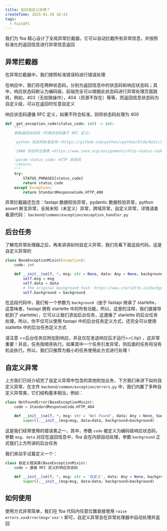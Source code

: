 ```yaml
---
title: 如何自定义异常？
createTime: 2025-01-26 16:43
tags:
  - FastAPI
---
```


我们为 fba 精心设计了全局异常拦截器，它可以自动拦截所有异常信息，并按照标准化的返回信息进行异常信息返回

## 异常拦截器

在异常拦截器中，我们按照标准错误码进行错误处理

在响应中，我们存在两种状态码，分别为返回信息中的状态码和响应状态码；其中，响应状态码默认为编码级，前端完全可以根据此状态码进行异常处理页面跳转，例如，403（无权限操作），404（资源不存在）等等，而返回信息状态码为自定义级，可以在返回时任意自定义

响应状态码遵循 RFC 定义，如果不符合标准，则将状态码处理为 400

```python
def _get_exception_code(status_code: int) -> int:
    """
    获取返回状态码（可用状态码基于 RFC 定义）

    `python 状态码标准支持 <https://github.com/python/cpython/blob/6e3cc72afeaee2532b4327776501eb8234ac787b/Lib/http/__init__.py#L7>`__

    `IANA 状态码注册表 <https://www.iana.org/assignments/http-status-codes/http-status-codes.xhtml>`__

    :param status_code: HTTP 状态码
    :return:
    """
    try:
        STATUS_PHRASES[status_code]
        return status_code
    except Exception:
        return StandardResponseCode.HTTP_400
```

异常拦截器还包含：fastapi 数据校验异常，pydantic 数据校验异常，python assert 断言异常，全局未知（未定义）异常，跨域异常，自定义异常，详情请查看源代码：
`backend/common/exception/exception_handler.py`

## 后台任务

了解完异常处理器之后，再来讲讲如何自定义异常，我们先看下面这段代码，这是自定义异常的

```python
class BaseExceptionMixin(Exception):
    code: int

    def __init__(self, *, msg: str = None, data: Any = None, background: BackgroundTask | None = None):
        self.msg = msg
        self.data = data
        # The original background task: https://www.starlette.io/background/
        self.background = background
```

在这段代码中，我们有一个参数为 `background`（由于 fastapi 继承了 starlette，这意味者，fastapi 拥有 starlette
中的所有功能，所以，这里的注释，我们直接导航到了 starlette），它可以让我们添加后台任务，这遵循了 starlette 的后台任务处理，所以，你不仅可以使用
fastapi 中的后台任务定义方式，还完全可以使用 statlette 中的后台任务定义方式

请注意 ==后台任务应附加到响应，并且仅在发送响应后才运行=={.tip}
，这非常重要！并且，任务按顺序执行。如果其中一个任务引发异常，则后面的任务将没有机会执行。所以，我们只推荐为极小的任务使用此方式进行处理！

## 自定义异常

上方我们已经介绍完了自定义异常中包含的其他附加业务，下方我们来讲下如何自定义异常，在文件
`backend/common/exception/errors.py` 中，我们内置了多种自定义异常类，它们结构基本相当，例如：

```python
class NotFoundError(BaseExceptionMixin):
    code = StandardResponseCode.HTTP_404

    def __init__(self, *, msg: str = 'Not Found', data: Any = None, background: BackgroundTask | None = None):
        super().__init__(msg=msg, data=data, background=background)
```

这是我们经常使用的错误类之一，其中，参数 `code` 被定义为编码级响应状态码，参数 `msg`、`data` 对应在返回信息中，fba
会在内部自动处理，参数 `background` 正式我们上方所讲的后台任务

我们来动手试着定义一个：

```python
class 自定义错误类(BaseExceptionMixin):
    code = 遵循 RFC 定义的响应状态码
    
    def __init__(self, *, msg: str = '自定义', data: Any = None, background: BackgroundTask | None = None):
        super().__init__(msg=msg, data=data, background=background)
```

## 如何使用

使用方式非常简单，我们在 fba 代码内任意位置直接使用 `raise errors.xxxError(msg='xxx')` 即可，自定义异常会在异常处理器中自动处理并返回
